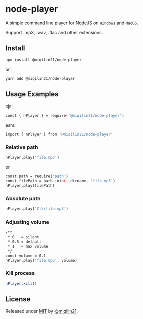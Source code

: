 # node-player

A simple command line player for NodeJS on `Windows` and `MacOS`.

Support .mp3, .wav, .flac and other extensions.

## Install

```sh
npm install @miqilin21/node-player
```

or

```sh
yarn add @miqilin21/node-player
```

## Usage Examples

cjs:

```sh
const { nPlayer } = require('@miqilin21/node-player')
```

esm:

```sh
import { nPlayer } from '@miqilin21/node-player'
```

### Relative path

```sh
nPlayer.play('file.mp3')
```

or

```sh
const path = require('path')
const filePath = path.join(__dirname, 'file.mp3')
nPlayer.play(filePath)
```

### Absolute path

```sh
nPlayer.play('C:\\file.mp3')
```

### Adjusting volume

```sh
/**
 * 0   = silent
 * 0.5 = default
 * 1   = max volume
 */
const volume = 0.1
nPlayer.play('file.mp3', volume)
```

### Kill process

```sh
nPlayer.kill()
```

## License

Released under [MIT](/LICENSE) by [@miqilin21](https://github.com/miqilin21).




